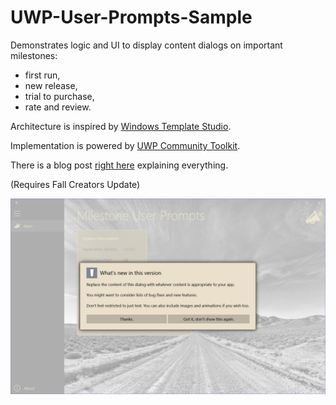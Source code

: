 # UWP-User-Prompts-Sample
Demonstrates logic and UI to display content dialogs on important milestones: 
* first run, 
* new release,
* trial to purchase,
* rate and review.

Architecture is inspired by [Windows Template Studio](https://github.com/microsoft/windowsTemplateStudio).

Implementation is powered by [UWP Community Toolkit](https://github.com/Microsoft/UWPCommunityToolkit).

There is a blog post [right here](https://xamlbrewer.wordpress.com/2017/12/03/milestone-user-prompts-in-uwp/) explaining everything.

(Requires Fall Creators Update)

![Screenshot](Assets/Screenshot.png?raw=true "Edit Form")
